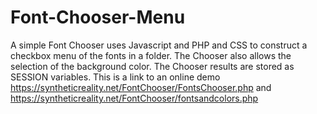 # Font-Chooser-Menu
A simple Font Chooser uses Javascript and PHP and CSS to construct a checkbox menu of the fonts in a folder. The Chooser also allows the selection of the background color. The Chooser results are stored as SESSION variables.
This is a link to an online demo https://syntheticreality.net/FontChooser/FontsChooser.php
and
https://syntheticreality.net/FontChooser/fontsandcolors.php
